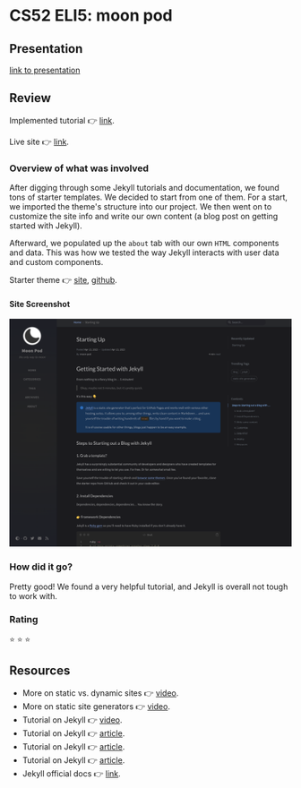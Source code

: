 # CS52 ELI5: moon pod

## Presentation

[link to presentation](https://docs.google.com/presentation/d/1kGgPBJhhi05jxA0J9DwpvwsidaXLUMFURAJHKTAxMv0)

## Review

Implemented tutorial :point_right: [link][tutorial-video].

Live site :point_right: [link][live-site].

### Overview of what was involved

After digging through some Jekyll tutorials and documentation, we
found tons of starter templates. We decided to start from one of them.
For a start, we imported the theme's structure into our project.
We then went on to customize the site info and write our own content
(a blog post on getting started with Jekyll).

Afterward, we populated up the `about` tab with our own `HTML` components
and data. This was how we tested the way Jekyll interacts with user
data and custom components.

Starter theme :point_right: [site][starter-theme], [github][starter-theme-github].

#### Site Screenshot

![screenshot](assets/img/moon-site-screenshot.png)

### How did it go?

Pretty good! We found a very helpful tutorial, and Jekyll is overall
not tough to work with.

### Rating

<!-- three stars out of five -->
:star: :star: :star:

## Resources

- More on static vs. dynamic sites :point_right: [video][static-vs-dynamic].
- More on static site generators :point_right: [video][static-site-gen].
- Tutorial on Jekyll :point_right: [video][tutorial-video].
- Tutorial on Jekyll :point_right: [article][tutorial-article-1].
- Tutorial on Jekyll :point_right: [article][tutorial-article-2].
- Tutorial on Jekyll :point_right: [article][tutorial-article-3].
- Jekyll official docs :point_right: [link][jekyll-docs].

[jekyll]:   https://www.npmjs.com/package/jekyll
[themes]:   https://jekyllthemes.io/
[ruby-gem]: https://guides.rubygems.org/rubygems-basics/
[jemoji]:   https://github.com/jekyll/jemoji

[starter-theme]:          https://chirpy.cotes.page/posts/getting-started/
[starter-theme-github]:   https://github.com/cotes2020/chirpy-starter
[live-site]:              https://jekyll-blog.amitt.ai
[static-vs-dynamic]:      https://www.youtube.com/watch?v=_wFJj94kSTU
[static-site-gen]:        https://www.youtube.com/watch?v=3INXQ_4W42g
[tutorial-video]:         https://youtu.be/F8iOU1ci19Q
[tutorial-article-1]:     https://www.taniarascia.com/make-a-static-website-with-jekyll/
[tutorial-article-2]:     https://www.section.io/engineering-education/build-a-jekyll-site/
[tutorial-article-3]:     https://www.smashingmagazine.com/2014/08/build-blog-jekyll-github-pages/
[jekyll-docs]:            https://jekyllrb.com/docs/
